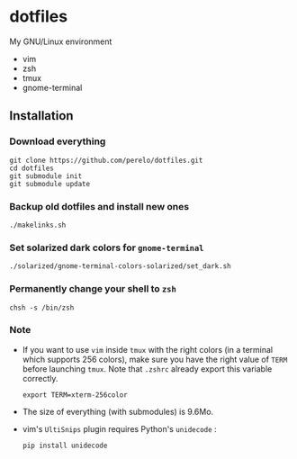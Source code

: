 dotfiles
========

My GNU/Linux environment

* vim
* zsh
* tmux
* gnome-terminal

Installation
------------

### Download everything

    git clone https://github.com/perelo/dotfiles.git
    cd dotfiles
    git submodule init
    git submodule update

### Backup old dotfiles and install new ones

    ./makelinks.sh

### Set solarized dark colors for `gnome-terminal`

    ./solarized/gnome-terminal-colors-solarized/set_dark.sh

### Permanently change your shell to `zsh`

    chsh -s /bin/zsh

### Note
* If you want to use `vim` inside `tmux` with the right colors (in a terminal which supports 256 colors), make sure you have the right value of `TERM` before launching `tmux`.
  Note that `.zshrc` already export this variable correctly.

    `export TERM=xterm-256color`


* The size of everything (with submodules) is 9.6Mo.

* vim's `UltiSnips` plugin requires Python's `unidecode` :

    `pip install unidecode`
